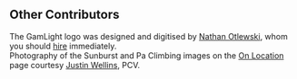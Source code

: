 ## Other Contributors ##

The GamLight logo was designed and digitised by [Nathan Otlewski][], whom you should [hire][] immediately.  
Photography of the Sunburst and Pa Climbing images on the [On Location][] page courtesy [Justin Wellins][], PCV.

[Nathan Otlewski]: http://monkeymindchow.blogspot.com/
[hire]: http://www.linkedin.com/pub/nathan-otlewski/59/32/118
[On Location]: /gallery
[Justin Wellins]: http://jwpcorps.blogspot.com/